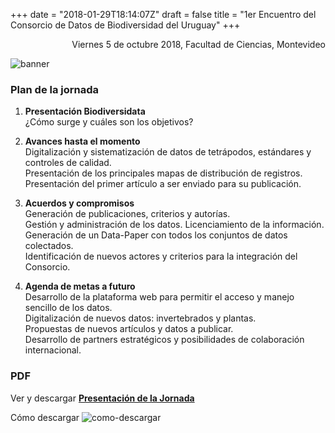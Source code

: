 +++
date = "2018-01-29T18:14:07Z"
draft = false
title = "1er Encuentro del Consorcio de Datos de Biodiversidad del Uruguay"
+++

<p style='text-align: right;'>
Viernes 5 de octubre 2018, 
Facultad de Ciencias, 
Montevideo
</p>

![banner](/consorcio/content/1erEncuentro/banner.png)

### Plan de la jornada

1. **Presentación Biodiversidata**  
¿Cómo surge y cuáles son los objetivos?


2. **Avances hasta el momento**  
Digitalización y sistematización de datos de tetrápodos, estándares y controles de calidad.  
Presentación de los principales mapas de distribución de registros.  
Presentación del primer artículo a ser enviado para su publicación.  


3. **Acuerdos y compromisos**  
Generación de publicaciones, criterios y autorías.  
Gestión y administración de los datos. Licenciamiento de la información.  
Generación de un Data-Paper con todos los conjuntos de datos colectados.  
Identificación de nuevos actores y criterios para la integración del Consorcio.  


4. **Agenda de metas a futuro**  
Desarrollo de la plataforma web para permitir el acceso y manejo sencillo de los datos.  
Digitalización de nuevos datos: invertebrados y plantas.  
Propuestas de nuevos artículos y datos a publicar.  
Desarrollo de partners estratégicos y posibilidades de colaboración internacional.  


### PDF 
Ver y descargar **[Presentación de la Jornada](https://github.com/bienflorencia/consorcio/tree/master/data/PresentationBiodiversidata.pdf)**

Cómo descargar
![como-descargar](/consorcio/content/1erEncuentro/como-descargar.png)
